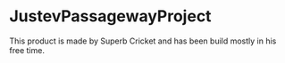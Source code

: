 # JustevPassagewayProject
This product is made by Superb Cricket and has been build mostly in his free time.
